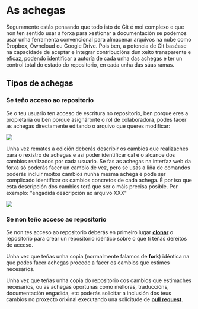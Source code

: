# As achegas
Seguramente estás pensando que todo isto de Git é moi complexo e que non ten sentido usar a forxa para xestionar a documentación se podemos usar unha ferramenta convencional para almacenar arquivos na nube como Dropbox, Owncloud ou Google Drive. Pois ben, a potencia de Git baséase na capacidade de aceptar e integrar contribucións dun xeito transparente e eficaz, podendo identificar a autoría de cada unha das achegas e ter un control total do estado do repositorio, en cada unha das súas ramas.

## Tipos de achegas

### Se teño acceso ao repositorio

Se o teu usuario ten acceso de escritura no repositorio, ben porque eres a propietaria ou ben porque asignáronte o rol de colaboradora, podes facer as achegas directamente editando o arquivo que queres modificar:

![](http://forxa.colab.coruna.gal/Co-Lab/manual/raw/master/imaxes/editar.png)

Unha vez remates a edición deberás describir os cambios que realizaches para o rexistro de achegas e así poder identificar cal é o alcance dos cambios realizados por cada usuario. Se fas as achegas na interfaz web da forxa só poderás facer un cambio de vez, pero se usas a liña de comandos poderás incluir moitos cambios nunha mesma achega e pode ser complicado identificar os cambios concretos de cada achega. É por iso que esta descripción dos cambios terá que ser o máis precisa posible. Por exemplo: "engadida descripción ao arquivo XXX"

![](http://forxa.colab.coruna.gal/Co-Lab/manual/raw/master/imaxes/achegas.png)

### Se non teño acceso ao repositorio

Se non tes acceso ao repositorio deberás en primeiro lugar **[clonar](http://forxa.colab.coruna.gal/Co-Lab/manual/src/master/clonar.md)** o repositorio para crear un repositorio idéntico sobre o que ti teñas dereitos de acceso. 

Unha vez que teñas unha copia (normalmente falamos de **fork**) idéntica na que podes facer achegas procede a facer os cambios que estimes necesarios.

Unha vez que teñas unha copia do repositorio cos cambios que estimaches necesarios, ou as achegas oportunas como melloras, traduccións, documentación engadida, etc poderás solicitar a inclusión dos teus cambios no proxecto orixinal executando una solicitude de [**pull request**](http://forxa.colab.coruna.gal/Co-Lab/manual/src/master/pull_request.md).
